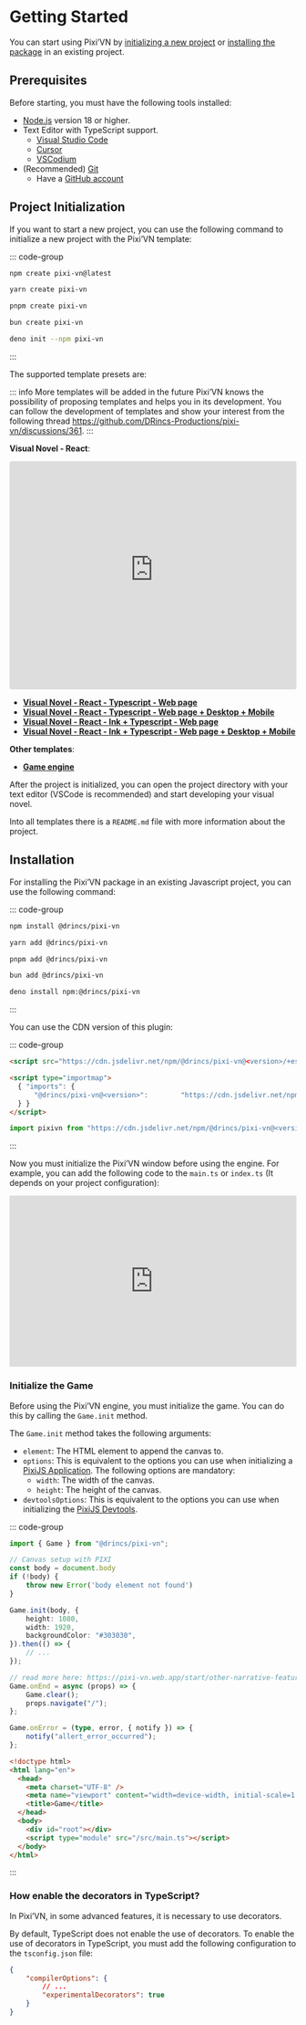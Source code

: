 # Getting Started

You can start using Pixi’VN by [initializing a new project](#project-initialization) or [installing the package](#installation) in an existing project.

## Prerequisites

Before starting, you must have the following tools installed:

* [Node.js](https://nodejs.org/) version 18 or higher.
* Text Editor with TypeScript support.
  * [Visual Studio Code](https://code.visualstudio.com/)
  * [Cursor](https://www.cursor.com/)
  * [VSCodium](https://vscodium.com/)
* (Recommended) [Git](https://git-scm.com/)
  * Have a [GitHub account](https://github.com/)

## Project Initialization

If you want to start a new project, you can use the following command to initialize a new project with the Pixi’VN template:

::: code-group

```sh [npm]
npm create pixi-vn@latest
```

```sh [yarn]
yarn create pixi-vn
```

```sh [pnpm]
pnpm create pixi-vn
```

```sh [bun]
bun create pixi-vn
```

```sh [deno]
deno init --npm pixi-vn
```

:::

The supported template presets are:

::: info More templates will be added in the future
Pixi’VN knows the possibility of proposing templates and helps you in its development. You can follow the development of templates and show your interest from the following thread <https://github.com/DRincs-Productions/pixi-vn/discussions/361>.
:::

**Visual Novel - React**:

<iframe src="https://pixi-vn-react-template.web.app/"
    title="Visual Novel - React"
    style="width:100%; height:400px; border:0; border-radius:4px; overflow:hidden;"
></iframe>

* **[Visual Novel - React - Typescript - Web page](https://github.com/DRincs-Productions/pixi-vn-react-template)**
* **[Visual Novel - React - Typescript - Web page + Desktop + Mobile](https://github.com/DRincs-Productions/pixi-vn-react-template/tree/tauri)**
* **[Visual Novel - React - Ink + Typescript - Web page](https://github.com/DRincs-Productions/pixi-vn-react-template/tree/ink)**
* **[Visual Novel - React - Ink + Typescript - Web page + Desktop + Mobile](https://github.com/DRincs-Productions/pixi-vn-react-template/tree/ink-tauri)**

**Other templates**:

* **[Game engine](https://github.com/DRincs-Productions/pixi-vn-game-engine-template)**

After the project is initialized, you can open the project directory with your text editor (VSCode is recommended) and start developing your visual novel.

Into all templates there is a `README.md` file with more information about the project.

## Installation

For installing the Pixi’VN package in an existing Javascript project, you can use the following command:

::: code-group

```sh [npm]
npm install @drincs/pixi-vn
```

```sh [yarn]
yarn add @drincs/pixi-vn
```

```sh [pnpm]
pnpm add @drincs/pixi-vn
```

```sh [bun]
bun add @drincs/pixi-vn
```

```sh [deno]
deno install npm:@drincs/pixi-vn
```

:::

You can use the CDN version of this plugin:

::: code-group

```html [script tag]
<script src="https://cdn.jsdelivr.net/npm/@drincs/pixi-vn@<version>/+esm"></script>
```

```html [import map]
<script type="importmap">
  { "imports": {
      "@drincs/pixi-vn@<version>":        "https://cdn.jsdelivr.net/npm/@drincs/pixi-vn/+esm"
  } }
</script>
```

```js [js import]
import pixivn from "https://cdn.jsdelivr.net/npm/@drincs/pixi-vn@<version>/+esm";
```

:::

Now you must initialize the Pixi’VN window before using the engine. For example, you can add the following code to the `main.ts` or `index.ts` (It depends on your project configuration):

<iframe height="300" style="width: 100%;" scrolling="no" title="Pixi’VN" src="https://codepen.io/BlackRam-oss/embed/oNrqgNd?default-tab=js%2Cresult" frameborder="no" loading="lazy" allowtransparency="true" allowfullscreen="true">
  See the Pen <a href="https://codepen.io/BlackRam-oss/pen/oNrqgNd">
  Pixi’VN</a> by Black Ram (<a href="https://codepen.io/BlackRam-oss">@BlackRam-oss</a>)
  on <a href="https://codepen.io">CodePen</a>.
</iframe>

### Initialize the Game

Before using the Pixi’VN engine, you must initialize the game. You can do this by calling the `Game.init` method.

The `Game.init` method takes the following arguments:

* `element`: The HTML element to append the canvas to.
* `options`: This is equivalent to the options you can use when initializing a [PixiJS Application](https://pixijs.com/8.x/guides/basics/getting-started#creating-an-application). The following options are mandatory:
  * `width`: The width of the canvas.
  * `height`: The height of the canvas.
* `devtoolsOptions`: This is equivalent to the options you can use when initializing the [PixiJS Devtools](/start/canvas.md#use-pixijs-devtools-with-pixivn).

::: code-group

```ts [src/main.tsx]
import { Game } from "@drincs/pixi-vn";

// Canvas setup with PIXI
const body = document.body
if (!body) {
    throw new Error('body element not found')
}

Game.init(body, {
    height: 1080,
    width: 1920,
    backgroundColor: "#303030",
}).then(() => {
    // ...
});

// read more here: https://pixi-vn.web.app/start/other-narrative-features.html#how-manage-the-end-of-the-game
Game.onEnd = async (props) => {
    Game.clear();
    props.navigate("/");
};

Game.onError = (type, error, { notify }) => {
    notify("allert_error_occurred");
};
```

```html [index.html]
<!doctype html>
<html lang="en">
  <head>
    <meta charset="UTF-8" />
    <meta name="viewport" content="width=device-width, initial-scale=1.0" />
    <title>Game</title>
  </head>
  <body>
    <div id="root"></div>
    <script type="module" src="/src/main.ts"></script>
  </body>
</html>
```

:::

### How enable the decorators in TypeScript?

In Pixi’VN, in some advanced features, it is necessary to use decorators.

By default, TypeScript does not enable the use of decorators. To enable the use of decorators in TypeScript, you must add the following configuration to the `tsconfig.json` file:

```json [tsconfig.json]
{
    "compilerOptions": {
        // ...
        "experimentalDecorators": true
    }
}
```
